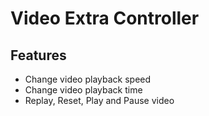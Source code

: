 # Video Extra Controller

## Features
* Change video playback speed
* Change video playback time
* Replay, Reset, Play and Pause video
